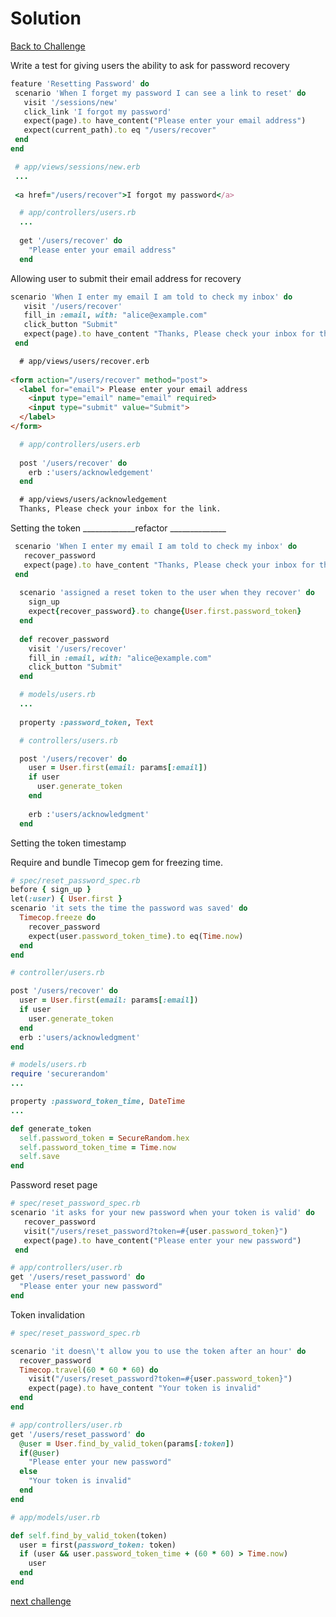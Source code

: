# Solution

[Back to Challenge](../26_password_recovery.md)

Write a test for giving users the ability to ask for password recovery
```ruby
feature 'Resetting Password' do
 scenario 'When I forget my password I can see a link to reset' do
   visit '/sessions/new'
   click_link 'I forgot my password'
   expect(page).to have_content("Please enter your email address")
   expect(current_path).to eq "/users/recover"
 end
end
```

```ruby
 # app/views/sessions/new.erb
 ...
 
 <a href="/users/recover">I forgot my password</a>
```

```ruby
  # app/controllers/users.rb
  ...
  
  get '/users/recover' do
    "Please enter your email address"
  end
```

Allowing user to submit their email address for recovery 

```ruby
scenario 'When I enter my email I am told to check my inbox' do
   visit '/users/recover'
   fill_in :email, with: "alice@example.com"
   click_button "Submit"
   expect(page).to have_content "Thanks, Please check your inbox for the link."
 end
 ```
 
 ```html
   # app/views/users/recover.erb
   
<form action="/users/recover" method="post">
   <label for="email"> Please enter your email address
     <input type="email" name="email" required>
     <input type="submit" value="Submit">
   </label>
</form>
 ```
 
 ```ruby
   # app/controllers/users.erb
  
   post '/users/recover' do
     erb :'users/acknowledgement'
   end
 ```
 
 ```html
   # app/views/users/acknowledgement
   Thanks, Please check your inbox for the link.
  ```
  
  Setting the token 
  _____________refactor ______________

  ```ruby
   scenario 'When I enter my email I am told to check my inbox' do
     recover_password
     expect(page).to have_content "Thanks, Please check your inbox for the link."
   end
   
    scenario 'assigned a reset token to the user when they recover' do
      sign_up
      expect{recover_password}.to change{User.first.password_token}
    end
   
    def recover_password
      visit '/users/recover'
      fill_in :email, with: "alice@example.com"
      click_button "Submit"
    end
  ```
  
  ```ruby
    # models/users.rb
    ...
    
    property :password_token, Text
  ```
  ```ruby
    # controllers/users.rb

    post '/users/recover' do
      user = User.first(email: params[:email])
      if user
        user.generate_token
      end
      
      erb :'users/acknowledgment'
    end
  ```
  
  Setting the token timestamp
  
  Require and bundle Timecop gem for freezing time.
  
  ```ruby
  # spec/reset_password_spec.rb
  before { sign_up }
  let(:user) { User.first }
  scenario 'it sets the time the password was saved' do
    Timecop.freeze do
      recover_password
      expect(user.password_token_time).to eq(Time.now)
    end
  end
 ```
 
```ruby  
# controller/users.rb

post '/users/recover' do
  user = User.first(email: params[:email])
  if user
    user.generate_token
  end
  erb :'users/acknowledgment'
end
```

```ruby
# models/users.rb
require 'securerandom'
...

property :password_token_time, DateTime
...

def generate_token
  self.password_token = SecureRandom.hex
  self.password_token_time = Time.now
  self.save
end
```

Password reset page

```ruby
# spec/reset_password_spec.rb
scenario 'it asks for your new password when your token is valid' do
   recover_password
   visit("/users/reset_password?token=#{user.password_token}")
   expect(page).to have_content("Please enter your new password")
 end
```

```ruby
# app/controllers/user.rb
get '/users/reset_password' do
  "Please enter your new password"
end
```

Token invalidation

```ruby
# spec/reset_password_spec.rb

scenario 'it doesn\'t allow you to use the token after an hour' do
  recover_password
  Timecop.travel(60 * 60 * 60) do
    visit("/users/reset_password?token=#{user.password_token}")
    expect(page).to have_content "Your token is invalid"
  end
end
```
```ruby
# app/controllers/user.rb
get '/users/reset_password' do
  @user = User.find_by_valid_token(params[:token])
  if(@user)
    "Please enter your new password"
  else
    "Your token is invalid"
  end
end
```
 
```ruby
# app/models/user.rb

def self.find_by_valid_token(token)
  user = first(password_token: token)
  if (user && user.password_token_time + (60 * 60) > Time.now)
    user
  end
end
```
[next challenge](../26_password_recovery.md)
